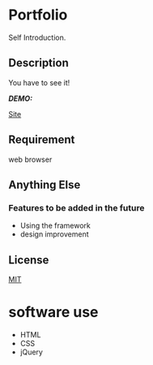 # Portfolio

Self Introduction.

## Description

You have to see it!

***DEMO:***

[Site](https://thetoilet.github.io/)


## Requirement

web browser


## Anything Else

### Features to be added in the future
- Using the framework
- design improvement

## License

[MIT](http://THEToilet.mit-license.org)</blockquote>

# software use
- HTML
- CSS
- jQuery
